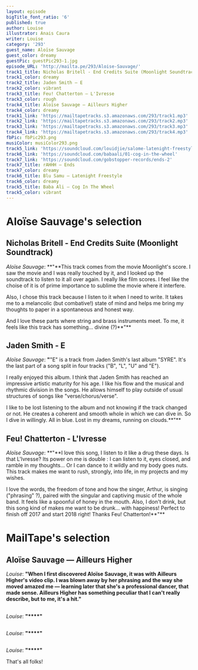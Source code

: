 ```yaml
---
layout: episode
bigTitle_font_ratio: '6'
published: true
author: Louise
illustrator: Anais Caura
writer: Louise
category: '293'
guest_name: Aloïse Sauvage
guest_color: dreamy
guestPic: guestPic293-1.jpg
episode_URL: 'http://mailta.pe/293/Aloise-Sauvage/'
track1_title: Nicholas Britell - End Credits Suite (Moonlight Soundtrack)
track1_color: dreamy
track2_title: Jaden Smith — E
track2_color: vibrant
track3_title: Feu! Chatterton — L'Ivresse
track3_color: rough
track4_title: Aloïse Sauvage — Ailleurs Higher
track4_color: dreamy
track1_link: 'https://mailtapetracks.s3.amazonaws.com/293/track1.mp3'
track2_link: 'https://mailtapetracks.s3.amazonaws.com/293/track2.mp3'
track3_link: 'https://mailtapetracks.s3.amazonaws.com/293/track3.mp3'
track4_link: 'https://mailtapetracks.s3.amazonaws.com/293/track4.mp3'
fbPic: fbPic293.png
musiColor: musiColor293.png
track5_link: 'https://soundcloud.com/louidjie/salome-latenight-freestyle'
track6_link: 'https://soundcloud.com/babaali/01-cog-in-the-wheel'
track7_link: 'https://soundcloud.com/gobstopper-records/ends-2'
track7_title: rAHHH — Ends
track7_color: dreamy
track6_title: Blu Samu — Latenight Freestyle
track6_color: dreamy
track5_title: Baba Ali — Cog In The Wheel
track5_color: vibrant
---
```

<p id="introduction"></p>
<p></p>

# Aloïse Sauvage's selection


## Nicholas Britell - End Credits Suite (Moonlight Soundtrack)
_Aloïse Sauvage_: **"**This track comes from the movie Moonlight's score. I saw the movie and I was really touched by it, and I looked up the soundtrack to listen to it all over again. I really like film scores. I feel like the choise of it is of prime importance to sublime the movie where it interfere.
<p>Also, I chose this track because I listen to it when I need to write. It takes me to a melancolic (but combative!) state of mind and helps me bring my thoughts to paper in a spontaneous and honest way.</p>
<p>And I love these parts where string and brass instruments meet. To me, it feels like this track has something... divine (?)**"**</p>

## Jaden Smith - E
_Aloïse Sauvage_: **"**"E" is a track from Jaden Smith's last album "SYRE". It's the last part of a song split in four tracks ("B", "L", "U" and "E").
<p>I really enjoyed this album. I think that Jaden Smith has reached an impressive artistic maturity for his age. I like his flow and the musical and rhythmic division in the songs. He allows himself to play outside of usual structures of songs like "verse/chorus/verse".</p>
<p>I like to be lost listening to the album and not knowing if the track changed or not. He creates a coherent and smooth whole in which we can dive in. So I dive in willingly. All in blue. Lost in my dreams, running on clouds.**"**</p>

## Feu! Chatterton - L'Ivresse
_Aloïse Sauvage_: **"**I love this song, I listen to it like a drug these days. Is that L'Ivresse? Its power on me is double : I can listen to it, eyes closed, and ramble in my thoughts... Or I can dance to it wildly and my body goes nuts. This track makes me want to rush, strongly, into life, in my projects and my wishes.
<p>I love the words, the freedom of tone and how the singer, Arthur, is singing ("phrasing" ?), paired with the singular and captiving music of the whole band. It feels like a spoonful of honey in the mouth. Also, I don't drink, but this song kind of makes me want to be drunk... with happiness! Perfect to finish off 2017 and start 2018 right! Thanks Feu! Chatterton!**"**</p>


# MailTape's selection

## Aloïse Sauvage — Ailleurs Higher
_Louise_: **"**When I first discovered Aloïse Sauvage, it was with Ailleurs Higher's video clip. I was blown away by her phrasing and the way she moved amazed me — learning later that she's a professional dancer, that made sense. Ailleurs Higher has something peculiar that I can't really describe, but to me, it's a hit.**"**

## 
_Louise_: **"****"**

## 
_Louise_: **"****"**

## 
_Louise_: **"****"**

<p id="outroduction">That's all folks! </p>
